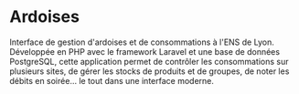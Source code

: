 Ardoises
========

Interface de gestion d'ardoises et de consommations à l'ENS de Lyon. Développée en PHP avec le framework Laravel et une base de données PostgreSQL, cette application permet de contrôler les consommations sur plusieurs sites, de gérer les stocks de produits et de groupes, de noter les débits en soirée… le tout dans une interface moderne.
